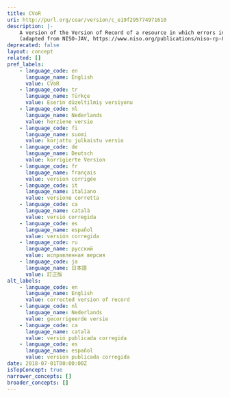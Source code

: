 ```yaml
---
title: CVoR
uri: http://purl.org/coar/version/c_e19f295774971610
description: |-
    A version of the Version of Record of a resource in which errors in the VoR have been corrected. The errors may be author errors, publisher errors, or other processing errors.
    (adapted from NISO-JAV, https://www.niso.org/publications/niso-rp-8-2008-jav)
deprecated: false
layout: concept
related: []
pref_labels:
    - language_code: en
      language_name: English
      value: CVoR
    - language_code: tr
      language_name: Türkçe
      value: Eserin düzeltilmiş versiyonu
    - language_code: nl
      language_name: Nederlands
      value: herziene versie
    - language_code: fi
      language_name: suomi
      value: korjattu julkaistu versio
    - language_code: de
      language_name: Deutsch
      value: korrigierte Version
    - language_code: fr
      language_name: français
      value: version corrigée
    - language_code: it
      language_name: italiano
      value: versione corretta
    - language_code: ca
      language_name: català
      value: versió corregida
    - language_code: es
      language_name: español
      value: versión corregida
    - language_code: ru
      language_name: русский
      value: исправленная версия
    - language_code: ja
      language_name: 日本語
      value: 訂正版
alt_labels:
    - language_code: en
      language_name: English
      value: corrected version of record
    - language_code: nl
      language_name: Nederlands
      value: gecorrigeerde versie
    - language_code: ca
      language_name: català
      value: versió publicada corregida
    - language_code: es
      language_name: español
      value: versión publicada corregida
date: 2018-07-01T00:00:00Z
isTopConcept: true
narrower_concepts: []
broader_concepts: []
---
```


